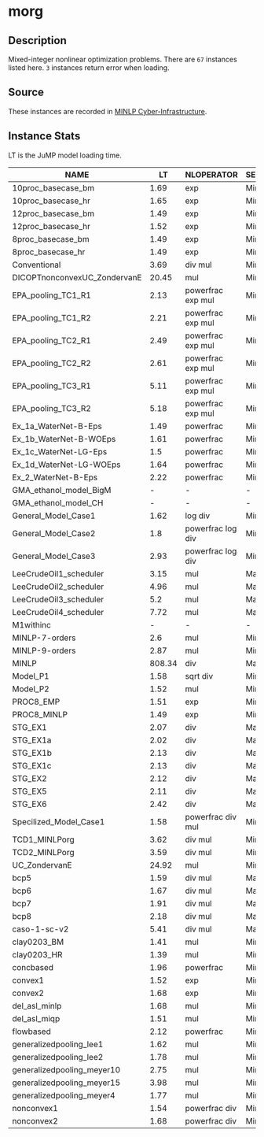 # morg

## Description
Mixed-integer nonlinear optimization problems.
There are `67` instances listed here.
`3` instances return error when loading.

## Source
These instances are recorded in [MINLP Cyber-Infrastructure](http://www.minlp.org/).

## Instance Stats
LT is the JuMP model loading time.


| NAME | LT | NLOPERATOR | SENSE | VAR | BINVAR | INTVAR | CON | LINCON | NLCONS | OTHERCONS |
|------|----|------------|-------|-----|--------|--------|-----|--------|--------|-----------|
| 10proc_basecase_bm | 1.69 |  exp | Min | 50 | 10 | 0 | 56 | 49 | 7 | 0 |
| 10proc_basecase_hr | 1.65 |  exp | Min | 50 | 10 | 0 | 56 | 49 | 7 | 0 |
| 12proc_basecase_bm | 1.49 |  exp | Min | 57 | 12 | 0 | 64 | 55 | 9 | 0 |
| 12proc_basecase_hr | 1.52 |  exp | Min | 57 | 12 | 0 | 64 | 55 | 9 | 0 |
| 8proc_basecase_bm | 1.49 |  exp | Min | 42 | 8 | 0 | 60 | 55 | 5 | 0 |
| 8proc_basecase_hr | 1.49 |  exp | Min | 42 | 8 | 0 | 60 | 55 | 5 | 0 |
| Conventional | 3.69 |  div mul | Min | 642 | 20 | 0 | 1129 | 908 | 221 | 0 |
| DICOPTnonconvexUC_ZondervanE | 20.45 |  mul | Min | 961 | 720 | 0 | 5330 | 5329 | 1 | 0 |
| EPA_pooling_TC1_R1 | 2.13 |  powerfrac exp mul | Min | 215 | 30 | 0 | 341 | 291 | 50 | 0 |
| EPA_pooling_TC1_R2 | 2.21 |  powerfrac exp mul | Min | 215 | 30 | 0 | 341 | 291 | 50 | 0 |
| EPA_pooling_TC2_R1 | 2.49 |  powerfrac exp mul | Min | 332 | 45 | 0 | 525 | 439 | 86 | 0 |
| EPA_pooling_TC2_R2 | 2.61 |  powerfrac exp mul | Min | 332 | 45 | 0 | 525 | 439 | 86 | 0 |
| EPA_pooling_TC3_R1 | 5.11 |  powerfrac exp mul | Min | 1105 | 150 | 0 | 1718 | 1444 | 274 | 0 |
| EPA_pooling_TC3_R2 | 5.18 |  powerfrac exp mul | Min | 1105 | 150 | 0 | 1718 | 1444 | 274 | 0 |
| Ex_1a_WaterNet-B-Eps | 1.49 |  powerfrac | Min | 75 | 20 | 0 | 84 | 67 | 17 | 0 |
| Ex_1b_WaterNet-B-WOEps | 1.61 |  powerfrac | Min | 75 | 20 | 0 | 84 | 67 | 17 | 0 |
| Ex_1c_WaterNet-LG-Eps | 1.5 |  powerfrac | Min | 75 | 20 | 0 | 84 | 67 | 17 | 0 |
| Ex_1d_WaterNet-LG-WOEps | 1.64 |  powerfrac | Min | 75 | 20 | 0 | 84 | 67 | 17 | 0 |
| Ex_2_WaterNet-B-Eps | 2.22 |  powerfrac | Min | 233 | 72 | 0 | 250 | 204 | 46 | 0 |
| GMA_ethanol_model_BigM | - | - | - | - | - | - | - | - | - |
| GMA_ethanol_model_CH | - | - | - | - | - | - | - | - | - |
| General_Model_Case1 | 1.62 |  log div | Min | 113 | 12 | 0 | 121 | 73 | 48 | 0 |
| General_Model_Case2 | 1.8 |  powerfrac log div | Min | 149 | 16 | 0 | 167 | 102 | 65 | 0 |
| General_Model_Case3 | 2.93 |  powerfrac log div | Min | 581 | 60 | 0 | 511 | 270 | 241 | 0 |
| LeeCrudeOil1_scheduler | 3.15 |  mul | Max | 536 | 40 | 0 | 1241 | 1081 | 160 | 0 |
| LeeCrudeOil2_scheduler | 4.96 |  mul | Max | 1156 | 70 | 0 | 2582 | 2162 | 420 | 0 |
| LeeCrudeOil3_scheduler | 5.2 |  mul | Max | 1281 | 70 | 0 | 2787 | 2297 | 490 | 0 |
| LeeCrudeOil4_scheduler | 7.72 |  mul | Max | 1956 | 95 | 0 | 4242 | 3482 | 760 | 0 |
| M1withinc | - | - | - | - | - | - | - | - | - |
| MINLP-7-orders | 2.6 |  mul | Min | 329 | 200 | 56 | 688 | 624 | 64 | 0 |
| MINLP-9-orders | 2.87 |  mul | Min | 361 | 216 | 72 | 894 | 826 | 68 | 0 |
| MINLP | 808.34 |  div | Max | 1001 | 500 | 0 | 502 | 501 | 1 | 0 |
| Model_P1 | 1.58 |  sqrt div | Min | 28 | 21 | 0 | 28 | 27 | 1 | 0 |
| Model_P2 | 1.52 |  mul | Min | 28 | 3 | 0 | 31 | 25 | 6 | 0 |
| PROC8_EMP | 1.51 |  exp | Min | 42 | 8 | 0 | 68 | 63 | 5 | 0 |
| PROC8_MINLP | 1.49 |  exp | Min | 42 | 8 | 0 | 55 | 50 | 5 | 0 |
| STG_EX1 | 2.07 |  div | Max | 415 | 198 | 0 | 262 | 228 | 34 | 0 |
| STG_EX1a | 2.02 |  div | Max | 424 | 216 | 0 | 250 | 225 | 25 | 0 |
| STG_EX1b | 2.13 |  div | Max | 476 | 243 | 0 | 280 | 252 | 28 | 0 |
| STG_EX1c | 2.13 |  div | Max | 477 | 252 | 0 | 270 | 248 | 22 | 0 |
| STG_EX2 | 2.12 |  div | Max | 451 | 216 | 0 | 299 | 274 | 25 | 0 |
| STG_EX5 | 2.11 |  div | Max | 451 | 216 | 0 | 299 | 274 | 25 | 0 |
| STG_EX6 | 2.42 |  div | Max | 694 | 384 | 0 | 388 | 355 | 33 | 0 |
| Specilized_Model_Case1 | 1.58 |  powerfrac div mul | Min | 57 | 12 | 0 | 65 | 64 | 1 | 0 |
| TCD1_MINLPorg | 3.62 |  div mul | Min | 483 | 35 | 0 | 1296 | 1165 | 131 | 0 |
| TCD2_MINLPorg | 3.59 |  div mul | Min | 498 | 50 | 0 | 1311 | 1180 | 131 | 0 |
| UC_ZondervanE | 24.92 |  mul | Min | 961 | 720 | 0 | 5330 | 5329 | 1 | 0 |
| bcp5 | 1.59 |  div mul | Max | 91 | 6 | 0 | 104 | 74 | 30 | 0 |
| bcp6 | 1.67 |  div mul | Max | 119 | 7 | 0 | 135 | 88 | 47 | 0 |
| bcp7 | 1.91 |  div mul | Max | 135 | 8 | 0 | 154 | 98 | 56 | 0 |
| bcp8 | 2.18 |  div mul | Max | 169 | 9 | 0 | 191 | 112 | 79 | 0 |
| caso-1-sc-v2 | 5.41 |  div mul | Max | 1557 | 50 | 0 | 1266 | 565 | 701 | 0 |
| clay0203_BM | 1.41 |  mul | Min | 13 | 0 | 0 | 49 | 25 | 24 | 0 |
| clay0203_HR | 1.39 |  mul | Min | 13 | 0 | 0 | 49 | 25 | 24 | 0 |
| concbased | 1.96 |  powerfrac | Min | 361 | 5 | 0 | 320 | 291 | 29 | 0 |
| convex1 | 1.52 |  exp | Min | 47 | 24 | 0 | 74 | 72 | 2 | 0 |
| convex2 | 1.68 |  exp | Min | 101 | 60 | 0 | 218 | 216 | 2 | 0 |
| del_asl_minlp | 1.68 |  mul | Min | 82 | 10 | 0 | 101 | 80 | 21 | 0 |
| del_asl_miqp | 1.51 |  mul | Min | 72 | 10 | 0 | 80 | 79 | 1 | 0 |
| flowbased | 2.12 |  powerfrac | Min | 421 | 5 | 0 | 380 | 225 | 155 | 0 |
| generalizedpooling_lee1 | 1.62 |  mul | Min | 50 | 9 | 0 | 83 | 63 | 20 | 0 |
| generalizedpooling_lee2 | 1.78 |  mul | Min | 54 | 9 | 0 | 93 | 63 | 30 | 0 |
| generalizedpooling_meyer10 | 2.75 |  mul | Min | 395 | 187 | 0 | 424 | 391 | 33 | 0 |
| generalizedpooling_meyer15 | 3.98 |  mul | Min | 735 | 352 | 0 | 769 | 721 | 48 | 0 |
| generalizedpooling_meyer4 | 1.77 |  mul | Min | 119 | 55 | 0 | 142 | 127 | 15 | 0 |
| nonconvex1 | 1.54 |  powerfrac div | Min | 35 | 12 | 0 | 68 | 36 | 32 | 0 |
| nonconvex2 | 1.68 |  powerfrac div | Min | 77 | 36 | 0 | 206 | 108 | 98 | 0 |
